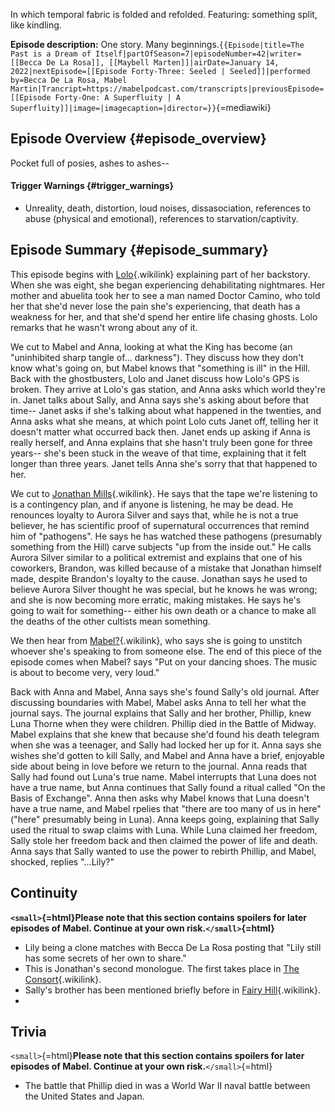 In which temporal fabric is folded and refolded. Featuring: something
split, like kindling.

**Episode description:** One story. Many
beginnings.`{{Episode|title=The Past is a Dream of Itself|partOfSeason=7|episodeNumber=42|writer=[[Becca De La Rosa]], [[Maybell Marten]]|airDate=January 14, 2022|nextEpisode=[[Episode Forty-Three: Seeled | Seeled]]|performed by=Becca De La Rosa, Mabel Martin|Trancript=https://mabelpodcast.com/transcripts|previousEpisode=[[Episode Forty-One: A Superfluity | A Superfluity]]|image=|imagecaption=|director=}}`{=mediawiki}

## Episode Overview {#episode_overview}

Pocket full of posies, ashes to ashes\--

#### **Trigger Warnings** {#trigger_warnings}

- Unreality, death, distortion, loud noises, dissasociation, references
  to abuse (physical and emotional), references to starvation/captivity.

## Episode Summary {#episode_summary}

This episode begins with [ Lolo](Eidolon_García " Lolo"){.wikilink}
explaining part of her backstory. When she was eight, she began
experiencing dehabilitating nightmares. Her mother and abuelita took her
to see a man named Doctor Camino, who told her that she\'d never lose
the pain she\'s experiencing, that death has a weakness for her, and
that she\'d spend her entire life chasing ghosts. Lolo remarks that he
wasn\'t wrong about any of it.

We cut to Mabel and Anna, looking at what the King has become (an
\"uninhibited sharp tangle of\... darkness\"). They discuss how they
don\'t know what\'s going on, but Mabel knows that \"something is ill\"
in the Hill. Back with the ghostbusters, Lolo and Janet discuss how
Lolo\'s GPS is broken. They arrive at Lolo\'s gas station, and Anna asks
which world they\'re in. Janet talks about Sally, and Anna says she\'s
asking about before that time\-- Janet asks if she\'s talking about what
happened in the twenties, and Anna asks what she means, at which point
Lolo cuts Janet off, telling her it doesn\'t matter what occurred back
then. Janet ends up asking if Anna is really herself, and Anna explains
that she hasn\'t truly been gone for three years\-- she\'s been stuck in
the weave of that time, explaining that it felt longer than three years.
Janet tells Anna she\'s sorry that that happened to her.

We cut to [Jonathan Mills](Jonathan_Mills "Jonathan Mills"){.wikilink}.
He says that the tape we\'re listening to is a contingency plan, and if
anyone is listening, he may be dead. He renounces loyalty to Aurora
Silver and says that, while he is not a true believer, he has scientific
proof of supernatural occurrences that remind him of \"pathogens\". He
says he has watched these pathogens (presumably something from the Hill)
carve subjects \"up from the inside out.\" He calls Aurora Silver
similar to a political extremist and explains that one of his coworkers,
Brandon, was killed because of a mistake that Jonathan himself made,
despite Brandon\'s loyalty to the cause. Jonathan says he used to
believe Aurora Silver thought he was special, but he knows he was wrong;
and she is now becoming more erratic, making mistakes. He says he\'s
going to wait for something\-- either his own death or a chance to make
all the deaths of the other cultists mean something.

We then hear from [Mabel?](Mabel? "Mabel?"){.wikilink}, who says she is
going to unstitch whoever she\'s speaking to from someone else. The end
of this piece of the episode comes when Mabel? says \"Put on your
dancing shoes. The music is about to become very, very loud.\"

Back with Anna and Mabel, Anna says she\'s found Sally\'s old journal.
After discussing boundaries with Mabel, Mabel asks Anna to tell her what
the journal says. The journal explains that Sally and her brother,
Phillip, knew Luna Thorne when they were children. Phillip died in the
Battle of Midway. Mabel explains that she knew that because she\'d found
his death telegram when she was a teenager, and Sally had locked her up
for it. Anna says she wishes she\'d gotten to kill Sally, and Mabel and
Anna have a brief, enjoyable side about being in love before we return
to the journal. Anna reads that Sally had found out Luna\'s true name.
Mabel interrupts that Luna does not have a true name, but Anna continues
that Sally found a ritual called \"On the Basis of Exchange\". Anna then
asks why Mabel knows that Luna doesn\'t have a true name, and Mabel
rpelies that \"there are too many of us in here\" (\"here\" presumably
being in Luna). Anna keeps going, explaining that Sally used the ritual
to swap claims with Luna. While Luna claimed her freedom, Sally stole
her freedom back and then claimed the power of life and death. Anna says
that Sally wanted to use the power to rebirth Phillip, and Mabel,
shocked, replies \"\...Lily?\"

## Continuity

**`<small>`{=html}Please note that this section contains spoilers for
later episodes of Mabel. Continue at your own risk.`</small>`{=html}**

- Lily being a clone matches with Becca De La Rosa posting that \"Lily
  still has some secrets of her own to share.\"
- This is Jonathan\'s second monologue. The first takes place in [The
  Consort](Episode_Thirty:_The_Consort "The Consort"){.wikilink}.
- Sally\'s brother has been mentioned briefly before in [Fairy
  Hill](Episode_Five:_Fairy_Hill "Fairy Hill"){.wikilink}.
- 

## Trivia

`<small>`{=html}**Please note that this section contains spoilers for
later episodes of Mabel. Continue at your own risk.**`</small>`{=html}

- The battle that Phillip died in was a World War II naval battle
  between the United States and Japan.

